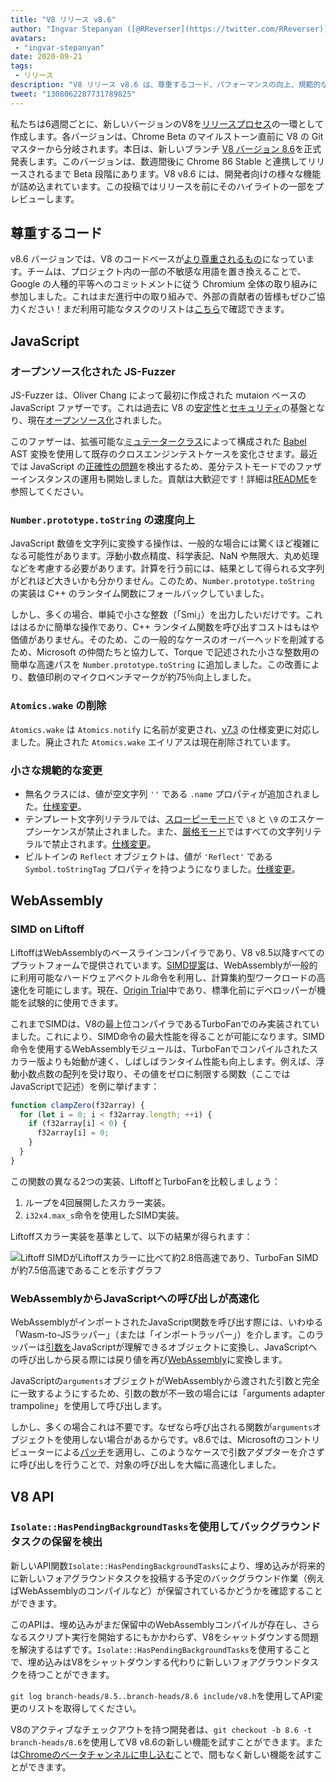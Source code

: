 ```yaml
---
title: "V8 リリース v8.6"
author: "Ingvar Stepanyan ([@RReverser](https://twitter.com/RReverser)), キーボードファザー"
avatars:
 - "ingvar-stepanyan"
date: 2020-09-21
tags:
 - リリース
description: "V8 リリース v8.6 は、尊重するコード、パフォーマンスの向上、規範的な変更をもたらします。"
tweet: "1308062287731789825"
---
```

私たちは6週間ごとに、新しいバージョンのV8を[リリースプロセス](https://v8.dev/docs/release-process)の一環として作成します。各バージョンは、Chrome Beta のマイルストーン直前に V8 の Git マスターから分岐されます。本日は、新しいブランチ [V8 バージョン 8.6](https://chromium.googlesource.com/v8/v8.git/+log/branch-heads/8.6)を正式発表します。このバージョンは、数週間後に Chrome 86 Stable と連携してリリースされるまで Beta 段階にあります。V8 v8.6 には、開発者向けの様々な機能が詰め込まれています。この投稿ではリリースを前にそのハイライトの一部をプレビューします。

<!--truncate-->
## 尊重するコード

v8.6 バージョンでは、V8 のコードベースが[より尊重されるもの](https://v8.dev/docs/respectful-code)になっています。チームは、プロジェクト内の一部の不敏感な用語を置き換えることで、Google の人種的平等へのコミットメントに従う Chromium 全体の取り組みに参加しました。これはまだ進行中の取り組みで、外部の貢献者の皆様もぜひご協力ください！まだ利用可能なタスクのリストは[こちら](https://docs.google.com/document/d/1rK7NQK64c53-qbEG-N5xz7uY_QUVI45sUxinbyikCYM/edit)で確認できます。

## JavaScript

### オープンソース化された JS-Fuzzer

JS-Fuzzer は、Oliver Chang によって最初に作成された mutaion ベースの JavaScript ファザーです。これは過去に V8 の[安定性](https://bugs.chromium.org/p/chromium/issues/list?q=ochang_js_fuzzer%20label%3AStability-Crash%20label%3AClusterfuzz%20-status%3AWontFix%20-status%3ADuplicate&can=1)と[セキュリティ](https://bugs.chromium.org/p/chromium/issues/list?q=ochang_js_fuzzer%20label%3ASecurity%20label%3AClusterfuzz%20-status%3AWontFix%20-status%3ADuplicate&can=1)の基盤となり、現在[オープンソース化](https://chromium-review.googlesource.com/c/v8/v8/+/2320330)されました。

このファザーは、拡張可能な[ミュテータークラス](https://chromium.googlesource.com/v8/v8/+/320d98709f/tools/clusterfuzz/js_fuzzer/mutators/)によって構成された [Babel](https://babeljs.io/) AST 変換を使用して既存のクロスエンジンテストケースを変化させます。最近では JavaScript の[正確性の問題](https://bugs.chromium.org/p/chromium/issues/list?q=blocking%3A1050674%20-status%3ADuplicate&can=1)を検出するため、差分テストモードでのファザーインスタンスの運用も開始しました。貢献は大歓迎です！詳細は[README](https://chromium.googlesource.com/v8/v8/+/master/tools/clusterfuzz/js_fuzzer/README.md)を参照してください。

### `Number.prototype.toString` の速度向上

JavaScript 数値を文字列に変換する操作は、一般的な場合には驚くほど複雑になる可能性があります。浮動小数点精度、科学表記、NaN や無限大、丸め処理などを考慮する必要があります。計算を行う前には、結果として得られる文字列がどれほど大きいかも分かりません。このため、`Number.prototype.toString` の実装は C++ のランタイム関数にフォールバックしていました。

しかし、多くの場合、単純で小さな整数（「Smi」）を出力したいだけです。これははるかに簡単な操作であり、C++ ランタイム関数を呼び出すコストはもはや価値がありません。そのため、この一般的なケースのオーバーヘッドを削減するため、Microsoft の仲間たちと協力して、Torque で記述された小さな整数用の簡単な高速パスを `Number.prototype.toString` に追加しました。この改善により、数値印刷のマイクロベンチマークが約75％向上しました。

### `Atomics.wake` の削除

`Atomics.wake` は `Atomics.notify` に名前が変更され、[v7.3](https://v8.dev/blog/v8-release-73#atomics.notify) の仕様変更に対応しました。廃止された `Atomics.wake` エイリアスは現在削除されています。

### 小さな規範的な変更

- 無名クラスには、値が空文字列 `''` である `.name` プロパティが追加されました。[仕様変更](https://github.com/tc39/ecma262/pull/1490)。
- テンプレート文字列リテラルでは、[スローピーモード](https://developer.mozilla.org/en-US/docs/Glossary/Sloppy_mode)で `\8` と `\9` のエスケープシーケンスが禁止されました。また、[厳格モード](https://developer.mozilla.org/en-US/docs/Web/JavaScript/Reference/Strict_mode)ではすべての文字列リテラルで禁止されます。[仕様変更](https://github.com/tc39/ecma262/pull/2054)。
- ビルトインの `Reflect` オブジェクトは、値が `'Reflect'` である `Symbol.toStringTag` プロパティを持つようになりました。[仕様変更](https://github.com/tc39/ecma262/pull/2057)。

## WebAssembly

### SIMD on Liftoff

LiftoffはWebAssemblyのベースラインコンパイラであり、V8 v8.5以降すべてのプラットフォームで提供されています。[SIMD提案](https://v8.dev/features/simd)は、WebAssemblyが一般的に利用可能なハードウェアベクトル命令を利用し、計算集約型ワークロードの高速化を可能にします。現在、[Origin Trial](https://v8.dev/blog/v8-release-84#simd-origin-trial)中であり、標準化前にデベロッパーが機能を試験的に使用できます。

これまでSIMDは、V8の最上位コンパイラであるTurboFanでのみ実装されていました。これにより、SIMD命令の最大性能を得ることが可能になります。SIMD命令を使用するWebAssemblyモジュールは、TurboFanでコンパイルされたスカラー版よりも始動が速く、しばしばランタイム性能も向上します。例えば、浮動小数点数の配列を受け取り、その値をゼロに制限する関数（ここではJavaScriptで記述）を例に挙げます：

```js
function clampZero(f32array) {
  for (let i = 0; i < f32array.length; ++i) {
    if (f32array[i] < 0) {
      f32array[i] = 0;
    }
  }
}
```

この関数の異なる2つの実装、LiftoffとTurboFanを比較しましょう：

1. ループを4回展開したスカラー実装。
2. `i32x4.max_s`命令を使用したSIMD実装。

Liftoffスカラー実装を基準として、以下の結果が得られます：

![Liftoff SIMDがLiftoffスカラーに比べて約2.8倍高速であり、TurboFan SIMDが約7.5倍高速であることを示すグラフ](/_img/v8-release-86/simd.svg)

### WebAssemblyからJavaScriptへの呼び出しが高速化

WebAssemblyがインポートされたJavaScript関数を呼び出す際には、いわゆる「Wasm-to-JSラッパー」（または「インポートラッパー」）を介します。このラッパーは[引数を](https://webassembly.github.io/spec/js-api/index.html#tojsvalue)JavaScriptが理解できるオブジェクトに変換し、JavaScriptへの呼び出しから戻る際には戻り値を再び[WebAssembly](https://webassembly.github.io/spec/js-api/index.html#towebassemblyvalue)に変換します。

JavaScriptの`arguments`オブジェクトがWebAssemblyから渡された引数と完全に一致するようにするため、引数の数が不一致の場合には「arguments adapter trampoline」を使用して呼び出します。

しかし、多くの場合これは不要です。なぜなら呼び出される関数が`arguments`オブジェクトを使用しない場合があるからです。v8.6では、Microsoftのコントリビューターによる[パッチ](https://crrev.com/c/2317061)を適用し、このようなケースで引数アダプターを介さずに呼び出しを行うことで、対象の呼び出しを大幅に高速化しました。

## V8 API

### `Isolate::HasPendingBackgroundTasks`を使用してバックグラウンドタスクの保留を検出

新しいAPI関数`Isolate::HasPendingBackgroundTasks`により、埋め込みが将来的に新しいフォアグラウンドタスクを投稿する予定のバックグラウンド作業（例えばWebAssemblyのコンパイルなど）が保留されているかどうかを確認することができます。

このAPIは、埋め込みがまだ保留中のWebAssemblyコンパイルが存在し、さらなるスクリプト実行を開始するにもかかわらず、V8をシャットダウンする問題を解決するはずです。`Isolate::HasPendingBackgroundTasks`を使用することで、埋め込みはV8をシャットダウンする代わりに新しいフォアグラウンドタスクを待つことができます。

`git log branch-heads/8.5..branch-heads/8.6 include/v8.h`を使用してAPI変更のリストを取得してください。

V8のアクティブなチェックアウトを持つ開発者は、`git checkout -b 8.6 -t branch-heads/8.6`を使用してV8 v8.6の新しい機能を試すことができます。または[Chromeのベータチャンネルに申し込む](https://www.google.com/chrome/browser/beta.html)ことで、間もなく新しい機能を試すことができます。
